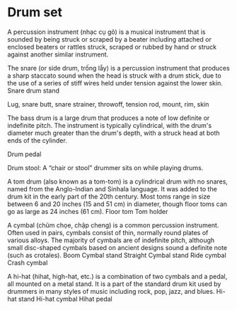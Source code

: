 # Drum set

A percussion instrument (nhạc cụ gõ) is a musical instrument that is sounded by being struck or scraped by a beater including attached or enclosed beaters or rattles struck, scraped or rubbed by hand or struck against another similar instrument. 

The snare (or side drum, trống lẫy) is a percussion instrument that produces a sharp staccato sound when the head is struck with a drum stick, due to the use of a series of stiff wires held under tension against the lower skin.
Snare drum stand

Lug, snare butt, snare strainer, throwoff, tension rod, mount, rim, skin

The bass drum is a large drum that produces a note of low definite or indefinite pitch. The instrument is typically cylindrical, with the drum's diameter much greater than the drum's depth, with a struck head at both ends of the cylinder.

Drum pedal

Drum stool: A “chair or stool” drummer sits on while playing drums.

A tom drum (also known as a tom-tom) is a cylindrical drum with no snares, named from the Anglo-Indian and Sinhala language. It was added to the drum kit in the early part of the 20th century. Most toms range in size between 6 and 20 inches (15 and 51 cm) in diameter, though floor toms can go as large as 24 inches (61 cm).
Floor tom
Tom holder

A cymbal (chũm chọe, chập cheng) is a common percussion instrument. Often used in pairs, cymbals consist of thin, normally round plates of various alloys. The majority of cymbals are of indefinite pitch, although small disc-shaped cymbals based on ancient designs sound a definite note (such as crotales).
Boom Cymbal stand
Straight Cymbal stand
Ride cymbal
Crash cymbal

A hi-hat (hihat, high-hat, etc.) is a combination of two cymbals and a pedal, all mounted on a metal stand. It is a part of the standard drum kit used by drummers in many styles of music including rock, pop, jazz, and blues.
Hi-hat stand
Hi-hat cymbal
Hihat pedal